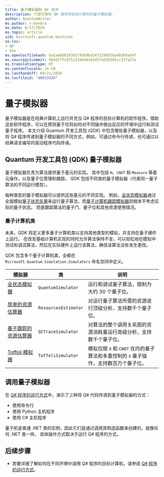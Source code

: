 ```yaml
---
title: 量子模拟器和 Q# 程序
description: 介绍可用作 Q# 程序的目标计算机的量子模拟器。
author: QuantumWriter
ms.author: v-benbra
ms.date: 6/17/2020
ms.topic: article
uid: microsoft.quantum.machines
no-loc:
- Q#
- $$v
ms.openlocfilehash: 6a2a4bb829301f9db9bd14f3240556a403b9a54f
ms.sourcegitcommit: 9b0d1ffc8752334bd6145457a826505cc31fa27a
ms.translationtype: HT
ms.contentlocale: zh-CN
ms.lasthandoff: 09/21/2020
ms.locfileid: "90833426"
---
```

# <a name="quantum-simulators"></a>量子模拟器

量子模拟器是在经典计算机上运行并充当 Q# 程序的目标计算机的软件程序。借助这些软件程序，可以在预测量子位将如何对不同操作做出反应的环境中运行和测试量子程序。 本文介绍 Quantum 开发工具包 (QDK) 中包含哪些量子模拟器，以及将 Q# 程序传递到量子模拟器的不同方式，例如，可通过命令行传递，也可通过以经典语言编写的驱动程序代码传递。  



## <a name="the-quantum-development-kit-qdk-quantum-simulators"></a>Quantum 开发工具包 (QDK) 量子模拟器

量子模拟器负责为算法提供量子基元的实现。 其中包括 `H`、`CNOT` 和 `Measure` 等基元操作，以及量子位管理和跟踪。 QDK 包括不同类的量子模拟器（代表同一量子算法的不同运行模型）。 


每种类型的量子模拟器可以提供这些基元的不同实现。 例如，[全状态模拟器](xref:microsoft.quantum.machines.full-state-simulator)通过全面模拟[量子状态矢量](xref:microsoft.quantum.glossary#quantum-state)来运行量子算法，而[量子计算机跟踪模拟器](xref:microsoft.quantum.machines.qc-trace-simulator.intro)则根本不考虑实际的量子状态。 而是跟踪算法的量子门、量子位和其他资源使用情况。

### <a name="quantum-machine-classes"></a>量子计算机类

未来，QDK 将定义更多量子计算机类以支持其他类型的模拟，并支持在量子硬件上运行。 在改变基础计算机实现的同时允许算法保持不变，可以轻松地在模拟中测试和调试算法，然后在实际硬件上运行该算法，确信该算法没有发生更改。

QDK 包含多个量子计算机类，全都在 `Microsoft.Quantum.Simulation.Simulators` 命名空间中定义。

|模拟器 |类|说明|
|-----|------|---|
|[全状态模拟器](xref:microsoft.quantum.machines.full-state-simulator)| `QuantumSimulator` | 运行和调试量子算法，限制为大约 30 个量子位。 |
|[简单的资源估算器](xref:microsoft.quantum.machines.resources-estimator)| `ResourcesEstimator` | 对运行量子算法所需的资源进行顶级分析，支持数千个量子位。|
|[基于跟踪的资源估算器](xref:microsoft.quantum.machines.qc-trace-simulator.intro)|  `QCTraceSimulator` |对算法的整个调用关系图的资源消耗量运行高级分析，支持数千个量子位。|
|[Toffoli 模拟器](xref:microsoft.quantum.machines.toffoli-simulator)| `ToffoliSimulator` |模拟仅限 `X` 和 `CNOT` 在内的量子算法和多重控制的 `X` 量子操作，支持数百万个量子位。 |

## <a name="invoking-the-quantum-simulator"></a>调用量子模拟器

在 [Q# 程序的运行方式](xref:microsoft.quantum.guide.host-programs)中，演示了三种将 Q# 代码传递到量子模拟器的方式： 

* 使用命令行
* 使用 Python 主机程序
* 使用 C# 主机程序

量子机是普通 .NET 类的实例，因此它们是通过调用其构造函数来创建的，就像任何 .NET 类一样。 具体操作方式取决于运行 Q# 程序的方式。

## <a name="next-steps"></a>后续步骤

* 若要详细了解如何在不同环境中调用 Q# 程序的目标计算机，请参阅 [Q# 程序的运行方式](xref:microsoft.quantum.guide.host-programs)。
